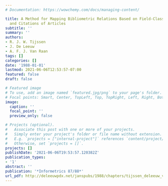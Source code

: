 ```yaml
---
# Documentation: https://wowchemy.com/docs/managing-content/

title: A Method for Mapping Bibliometric Relations Based on Field-Classifications
  and Citations of Articles
subtitle: ''
summary: ''
authors:
- R. J. W. Tijssen
- J. De Leeuw
- A. F. J. Van Raan
tags: []
categories: []
date: '1988-01-01'
lastmod: 2021-06-06T12:53:57-07:00
featured: false
draft: false

# Featured image
# To use, add an image named `featured.jpg/png` to your page's folder.
# Focal points: Smart, Center, TopLeft, Top, TopRight, Left, Right, BottomLeft, Bottom, BottomRight.
image:
  caption: ''
  focal_point: ''
  preview_only: false

# Projects (optional).
#   Associate this post with one or more of your projects.
#   Simply enter your project's folder or file name without extension.
#   E.g. `projects = ["internal-project"]` references `content/project/deep-learning/index.md`.
#   Otherwise, set `projects = []`.
projects: []
publishDate: '2021-06-06T19:53:57.120382Z'
publication_types:
- '1'
abstract: ''
publication: '*Informetrics 87/88*'
url_pdf: http://deleeuwpdx.net/janspubs/1988/chapters/tijssen_deleeuw_vanraan_C_88.pdf
---
```

